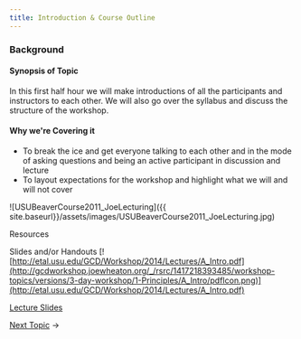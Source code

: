 ```yaml
---
title: Introduction & Course Outline
---
```


### Background

#### Synopsis of Topic

In this first half hour we will make introductions of all the participants and instructors to each other. We will also go over the syllabus and discuss the structure of the workshop. 

#### Why we're Covering it

- To break the ice and get everyone talking to each other and in the mode of asking questions and being an active participant in discussion and lecture
- To layout expectations for the workshop and highlight what we will and will not cover

![USUBeaverCourse2011_JoeLecturing]({{ site.baseurl}}/assets/images/USUBeaverCourse2011_JoeLecturing.jpg)

Resources 

Slides and/or Handouts
[![http://etal.usu.edu/GCD/Workshop/2014/Lectures/A_Intro.pdf](http://gcdworkshop.joewheaton.org/_/rsrc/1417218393485/workshop-topics/versions/3-day-workshop/1-Principles/A_Intro/pdfIcon.png)](http://etal.usu.edu/GCD/Workshop/2014/Lectures/A_Intro.pdf) 

[Lecture Slides](http://etal.usu.edu/GCD/Workshop/2015_RRNW/Lectures/A_Intro.pdf)

[Next Topic](http://gcdworkshop.joewheaton.org/workshop-topics/versions/1-day-workshop/b-restoration-applications-of-change-detection) →
